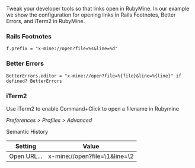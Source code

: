 Tweak your developer tools so that links open in RubyMine. In our example we show the configuration for opening links in Rails Footnotes, Better Errors, and iTerm2 in RubyMine.

### Rails Footnotes

````
f.prefix = "x-mine://open?file=%s&line=%d"
````

### Better Errors

````
BetterErrors.editor = "x-mine://open?file=%{file}&line=%{line}" if defined? BetterErrors
````

### iTerm2

Use iTerm2 to enable Command+Click to open a filename in Rubymine

_Preferences > Profiles > Advanced_

Semantic History

| Setting        | Value                              |
| -------------- | ---------------------------------- |
| Open URL...    | x-mine://open?file=\1&line=\2      |